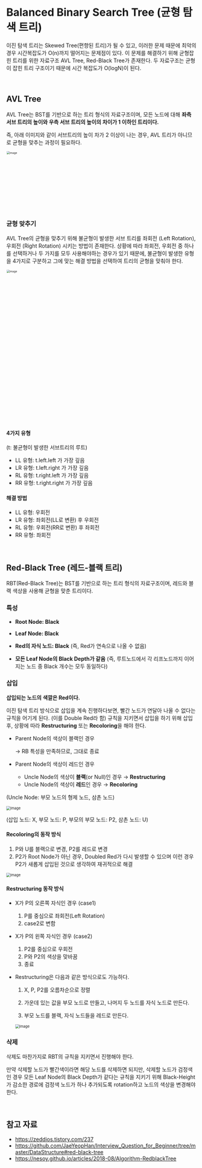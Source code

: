 # Balanced Binary Search Tree (균형 탐색 트리)

이진 탐색 트리는 Skewed Tree(편향된 트리)가 될 수 있고, 이러한 문제 때문에 최악의 경우 시간복잡도가 O(n)까지 떨어지는 문제점이 있다. 이 문제를 해결하기 위해 균형잡힌 트리를 위한 자료구조 AVL Tree, Red-Black Tree가 존재한다. 두 자료구조는 균형이 잡힌 트리 구조이기 때문에 시간 복잡도가 O(logN)이 된다.

<br>

## AVL Tree

AVL Tree는 BST를 기반으로 하는 트리 형식의 자료구조이며, 모든 노드에 대해 **좌측 서브 트리의 높이와 우측 서브 트리의 높이의 차이가 1 이하인 트리이다.**

즉, 아래 이미지와 같이 서브트리의 높이 차가 2 이상이 나는 경우, AVL 트리가 아니므로 균형을 맞추는 과정이 필요하다.

<img width="313" alt="image" src="https://user-images.githubusercontent.com/70627979/171010595-7cd2145a-47b5-440f-8b8f-5b048a7a8ff5.png" style="zoom:50%;" >



### 균형 맞추기

AVL Tree의 균형을 맞추기 위해 불균형이 발생한 서브 트리를 좌회전 (Left Rotation), 우회전 (Right Rotation) 시키는 방법이 존재한다. 상황에 따라 좌회전, 우회전 중 하나를 선택하거나 두 가지를 모두 사용해야하는 경우가 있기 때문에, 불균형이 발생한 유형을 4가지로 구분하고 그에 맞는 해결 방법을 선택하여 트리의 균형을 맞춰야 한다.

<img width="805" alt="image" src="https://user-images.githubusercontent.com/70627979/171013213-62412e9c-a06d-4967-8a7c-fe683d80ba25.png" style="zoom: 50%;" >



#### 4가지 유형

(t: 불균형이 발생한 서브트리의 루트)

- LL 유형: t.left.left 가 가장 깊음
- LR 유형: t.left.right 가 가장 깊음
- RL 유형: t.right.left 가 가장 깊음
- RR 유형: t.right.right 가 가장 깊음



#### 해결 방법

- LL 유형: 우회전
- LR 유형: 좌회전(LL로 변환) 후 우회전 
- RL 유형: 우회전(RR로 변환) 후 좌회전
- RR 유형: 좌회전



<br>

## Red-Black Tree (레드-블랙 트리)

RBT(Red-Black Tree)는 BST를 기반으로 하는 트리 형식의 자료구조이며, 레드와 블랙 색상을 사용해 균형을 맞춘 트리이다.



### 특성

- **Root Node: Black**

- **Leaf Node: Black**

- **Red의 자식 노드: Black** (즉, Red가 연속으로 나올 수 없음)

- **모든 Leaf Node의 Black Depth가 같음** (즉, 루트노드에서 각 리프노드까지 이어지는 노드 중 Black 개수는 모두 동일하다)



### 삽입

**삽입되는 노드의 색깔은 Red이다.**

이진 탐색 트리 방식으로 삽입을 계속 진행하다보면, 빨간 노드가 연달아 나올 수 없다는 규칙을 어기게 된다. (이를 Double Red라 함)
규칙을 지키면서 삽입을 하기 위해 삽입 후, 상황에 따라 **Restructuring** 또는 **Recoloring**을 해야 한다.



- Parent Node의 색상이 블랙인 경우 

  → RB 특성을 만족하므로, 그대로 종료

- Parent Node의 색상이 레드인 경우
  - Uncle Node의 색상이 **블랙**(or Null)인 경우 → **Restructuring**
  - Uncle Node의 색상이 **레드**인 경우 → **Recoloring**

(Uncle Node: 부모 노드의 형제 노드, 삼촌 노드)

<img src="https://user-images.githubusercontent.com/70627979/149765431-b5a244b0-114a-4f93-bc2a-cc445ee10e42.png" alt="image" style="zoom: 67%;" />

(삽입 노드: X, 부모 노드: P, 부모의 부모 노드: P2, 삼촌 노드: U)



#### Recoloring의 동작 방식

1. P와 U를 블랙으로 변경, P2를 레드로 변경
2. P2가 Root Node가 아닌 경우, Doubled Red가 다시 발생할 수 있으며 이런 경우 P2가 새롭게 삽입된 것으로 생각하여 재귀적으로 해결

<img src="https://user-images.githubusercontent.com/70627979/149768757-4e3f34ea-8a05-436f-9dcb-5cdc4f41fb81.png" alt="image" style="zoom:67%;" />



#### Restructuring 동작 방식

- X가 P의 오른쪽 자식인 경우 (case1)

  1. P를 중심으로 좌회전(Left Rotation)
  2. case2로 변함

- X가 P의 왼쪽 자식인 경우 (case2)

  1. P2를 중심으로 우회전
  2. P와 P2의 색상을 맞바꿈
  3. 종료

  

- Restructuring은 다음과 같은 방식으로도 가능하다.

  1. X, P, P2를 오름차순으로 정렬

  2. 가운데 있는 값을 부모 노드로 만들고, 나머지 두 노드를 자식 노드로 만든다.
  3. 부모 노드를 블랙, 자식 노드들을 레드로 만든다.

  <img src="https://user-images.githubusercontent.com/70627979/149768820-473e3f41-1291-43db-8b8f-c5b1d54c1aff.png" alt="image" style="zoom:67%;" />





### 삭제

삭제도 마찬가지로 RBT의 규칙을 지키면서 진행해야 한다. 

만약 삭제할 노드가 빨간색이라면 해당 노드를 삭제하면 되지만, 삭제할 노드가 검정색인 경우 모든 Leaf Node의 Black Depth가 같다는 규칙을 지키기 위해 Black-Height가 감소한 경로에 검정색 노드가 하나 추가되도록 rotation하고 노드의 색상을 변경해야 한다.

<br>

## 참고 자료

- https://zeddios.tistory.com/237
- https://github.com/JaeYeopHan/Interview_Question_for_Beginner/tree/master/DataStructure#red-black-tree
- https://nesoy.github.io/articles/2018-08/Algorithm-RedblackTree